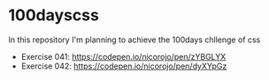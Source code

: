 # 100dayscss
In this repository I'm planning to achieve the 100days chllenge of css

- Exercise 041: https://codepen.io/nicorojo/pen/zYBGLYX
- Exercise 042: https://codepen.io/nicorojo/pen/dyXYpGz
